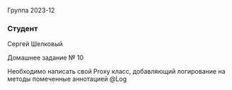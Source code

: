 Группа 2023-12

### Студент
Сергей Шелковый

Домашнее задание № 10

Необходимо написать свой Proxy класс, добавляющий логирование на методы помеченные аннотацией @Log


